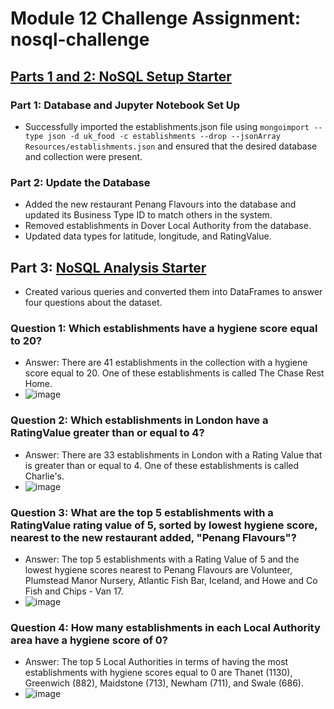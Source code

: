 # Module 12 Challenge Assignment: nosql-challenge
## [Parts 1 and 2: NoSQL Setup Starter](https://github.com/lvit001/nosql-challenge/blob/main/NoSQL_setup_starter.ipynb)
### Part 1: Database and Jupyter Notebook Set Up
- Successfully imported the establishments.json file using `mongoimport --type json -d uk_food -c establishments --drop --jsonArray Resources/establishments.json` and ensured that the desired database and collection were present.
### Part 2: Update the Database
- Added the new restaurant Penang Flavours into the database and updated its Business Type ID to match others in the system.
- Removed establishments in Dover Local Authority from the database.
- Updated data types for latitude, longitude, and RatingValue.
## Part 3: [NoSQL Analysis Starter](https://github.com/lvit001/nosql-challenge/blob/main/NoSQL_analysis_starter.ipynb)
- Created various queries and converted them into DataFrames to answer four questions about the dataset.
### Question 1: Which establishments have a hygiene score equal to 20?
- Answer: There are 41 establishments in the collection with a hygiene score equal to 20. One of these establishments is called The Chase Rest Home.
- ![image](https://github.com/lvit001/nosql-challenge/assets/140283164/bb9b4d12-e92a-49bf-ada9-5cd897e97547)
### Question 2: Which establishments in London have a RatingValue greater than or equal to 4?
- Answer: There are 33 establishments in London with a Rating Value that is greater than or equal to 4. One of these establishments is called Charlie's.
- ![image](https://github.com/lvit001/nosql-challenge/assets/140283164/718309ae-de0b-4486-83dd-50b92a30c143)
### Question 3: What are the top 5 establishments with a RatingValue rating value of 5, sorted by lowest hygiene score, nearest to the new restaurant added, "Penang Flavours"?
- Answer: The top 5 establishments with a Rating Value of 5 and the lowest hygiene scores nearest to Penang Flavours are Volunteer, Plumstead Manor Nursery, Atlantic Fish Bar, Iceland, and Howe and Co Fish and Chips - Van 17.
- ![image](https://github.com/lvit001/nosql-challenge/assets/140283164/97dba2f1-ff04-4a44-9d0d-18ce8aa93a51)
### Question 4: How many establishments in each Local Authority area have a hygiene score of 0?
- Answer: The top 5 Local Authorities in terms of having the most establishments with hygiene scores equal to 0 are Thanet (1130), Greenwich (882), Maidstone (713), Newham (711), and Swale (686).
- ![image](https://github.com/lvit001/nosql-challenge/assets/140283164/ffaeffa7-921d-43cb-a274-7604a1c165aa)
